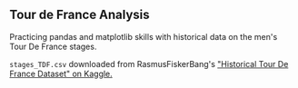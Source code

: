 ## Tour de France Analysis
Practicing pandas and matplotlib skills with historical data on the men's Tour De France stages.

`stages_TDF.csv` downloaded from RasmusFiskerBang's ["Historical Tour De France Dataset" on Kaggle.](https://www.kaggle.com/datasets/ralle360/historic-tour-de-france-dataset)